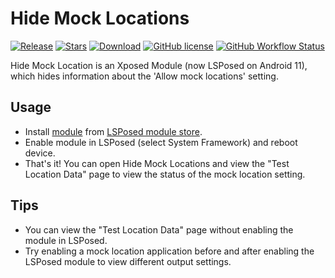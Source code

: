 # Hide Mock Locations
[![Release](https://img.shields.io/github/v/release/Xposed-Modules-Repo/com.github.thepiemonster.hidemocklocation?label=Release)](https://github.com/Xposed-Modules-Repo/com.github.thepiemonster.hidemocklocation/releases/latest)
[![Stars](https://img.shields.io/github/stars/ThePieMonster/HideMockLocation?label=Stars)](https://github.com/ThePieMonster/HideMockLocation)
[![Download](https://img.shields.io/github/downloads/Xposed-Modules-Repo/com.github.thepiemonster.hidemocklocation/total)](https://github.com/Xposed-Modules-Repo/com.github.thepiemonster.hidemocklocation/releases/latest)
[![GitHub license](https://img.shields.io/github/license/Xposed-Modules-Repo/com.github.thepiemonster.hidemocklocation)](https://github.com/Xposed-Modules-Repo/com.github.thepiemonster.hidemocklocation/blob/main/LICENSE)
[![GitHub Workflow Status](https://img.shields.io/github/workflow/status/ThePieMonster/HideMockLocation/Java%20CI%20with%20Gradle)](https://github.com/ThePieMonster/HideMockLocation/actions)

Hide Mock Location is an Xposed Module (now LSPosed on Android 11), which hides information about the 'Allow mock locations' setting.

## Usage
* Install [module](https://github.com/Xposed-Modules-Repo/com.github.thepiemonster.hidemocklocation) from [LSPosed module store](https://github.com/LSPosed/LSPosed).
* Enable module in LSPosed (select System Framework) and reboot device.
* That's it! You can open Hide Mock Locations and view the "Test Location Data" page to view the status of the mock location setting.

## Tips
* You can view the "Test Location Data" page without enabling the module in LSPosed.
* Try enabling a mock location application before and after enabling the LSPosed module to view different output settings.
